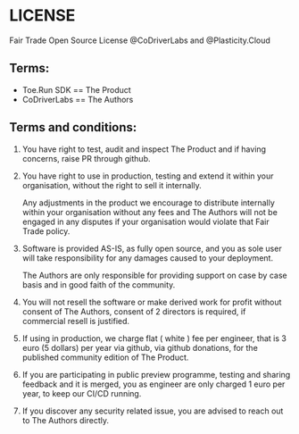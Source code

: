 # LICENSE

Fair Trade Open Source License @CoDriverLabs and @Plasticity.Cloud

## Terms:
- Toe.Run SDK == The Product
- CoDriverLabs == The Authors

## Terms and conditions:

1. You have right to test, audit and inspect The Product and if having concerns, raise PR through github.

2. You have right to use in production, testing and extend it within your organisation, without the right to sell it internally.

   Any adjustments in the product we encourage to distribute internally within your organisation without any fees and The Authors will not be engaged in any disputes if your organisation would violate that Fair Trade policy.

3. Software is provided AS-IS, as fully open source, and you as sole user will take responsibility for any damages caused to your deployment.

   The Authors are only responsible for providing support on case by case basis and in good faith of the community.

4. You will not resell the software or make derived work for profit without consent of The Authors, consent of 2 directors is required, if commercial resell is justified.

5. If using in production, we charge flat ( white ) fee per engineer, that is 3 euro (5 dollars) per year via github, via github donations, for the published community edition of The Product.

6. If you are participating in public preview programme, testing and sharing feedback and it is merged, you as engineer are only charged 1 euro per year, to keep our CI/CD running.

7. If you discover any security related issue, you are advised to reach out to The Authors directly.
